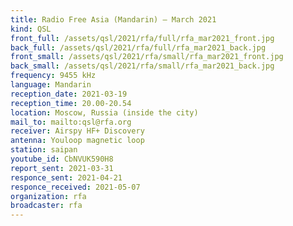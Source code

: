 ```yaml
---
title: Radio Free Asia (Mandarin) — March 2021
kind: QSL
front_full: /assets/qsl/2021/rfa/full/rfa_mar2021_front.jpg
back_full: /assets/qsl/2021/rfa/full/rfa_mar2021_back.jpg
front_small: /assets/qsl/2021/rfa/small/rfa_mar2021_front.jpg
back_small: /assets/qsl/2021/rfa/small/rfa_mar2021_back.jpg
frequency: 9455 kHz
language: Mandarin
reception_date: 2021-03-19
reception_time: 20.00-20.54
location: Moscow, Russia (inside the city)
mail_to: mailto:qsl@rfa.org
receiver: Airspy HF+ Discovery
antenna: Youloop magnetic loop
station: saipan
youtube_id: CbNVUK590H8
report_sent: 2021-03-31
responce_sent: 2021-04-21
responce_received: 2021-05-07
organization: rfa
broadcaster: rfa
---
```

